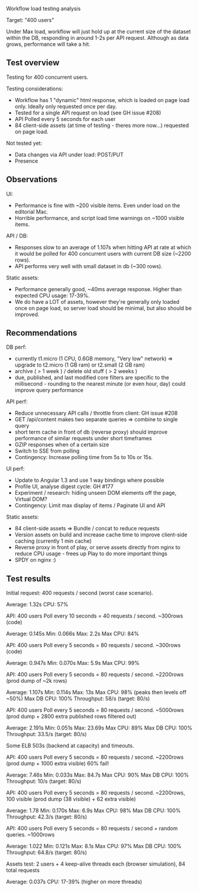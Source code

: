 Workflow load testing analysis

Target: "400 users"

Under Max load, workflow will just hold up at the current size of the dataset within the DB, responding in around 1-2s per API request. Although as data grows, performance will take a hit.


## Test overview

Testing for 400 concurrent users.

Testing considerations:
- Workflow has 1 "dynamic" html response, which is loaded on page load only. Ideally only requested once per day.
- Tested for a single API request on load (see GH issue #208)
- API Polled every 5 seconds for each user
- 84 client-side assets (at time of testing - theres more now...) requested on page load.

Not tested yet:
- Data changes via API under load: POST/PUT
- Presence


## Observations

UI:
- Performance is fine with ~200 visible items. Even under load on the editorial Mac.
- Horrible performance, and script load time warnings on ~1000 visible items.

API / DB:
- Responses slow to an average of 1.107s when hitting API at rate at which it would be polled for 400 concurrent users with current DB size (~2200 rows).
- API performs very well with small dataset in db (~300 rows).

Static assets:
- Performance generally good, ~40ms average response. Higher than expected CPU usage: 17-39%.
- We do have a LOT of assets, however they're generally only loaded once on page load, so server load should be minimal, but also should be improved.


## Recommendations
DB perf:
- currently t1.micro (1 CPU, 0.6GB memory, "Very low" network) => upgrade to t2.micro (1 GB ram) or t2.small (2 GB ram)
- archive ( > 1 week ) / delete old stuff ( > 2 weeks )
- due, published, and last modified core filters are specific to the millisecond - rounding to the nearest minute (or even hour, day) could improve query performance


API perf:
- Reduce unnecessary API calls / throttle from client: GH issue #208
- GET /api/content makes two separate queries => combine to single query
- short term cache in front of db (reverse proxy) should improve performance of similar requests under short timeframes
- GZIP responses when of a certain size
- Switch to SSE from polling
- Contingency: Increase polling time from 5s to 10s or 15s.

UI perf:
- Update to Angular 1.3 and use 1 way bindings where possible
- Profile UI, analyse digest cycle: GH #177
- Experiment / research: hiding unseen DOM elements off the page, Virtual DOM?
- Contingency: Limit max display of items / Paginate UI and API

Static assets:
- 84 client-side assets => Bundle / concat to reduce requests
- Version assets on build and increase cache time to improve client-side caching (currently 1 min cache)
- Reverse proxy in front of play, or serve assets directly from nginx to reduce CPU usage - frees up Play to do more important things
- SPDY on nginx :)


## Test results

Initial request: 400 requests / second (worst case scenario).

Average: 1.32s
CPU: 57%


API: 400 users Poll every 10 seconds = 40 requests / second. ~300rows (code)

Average: 0.145s
Min: 0.066s
Max: 2.2s
Max CPU: 84%


API: 400 users Poll every 5 seconds = 80 requests / second. ~300rows (code)

Average: 0.947s
Min: 0.070s
Max: 5.9s
Max CPU: 99%


API: 400 users Poll every 5 seconds = 80 requests / second. ~2200rows (prod dump of ~2k rows)

Average: 1.107s
Min: 0.114s
Max: 13s
Max CPU: 98% (peaks then levels off ~50%)
Max DB CPU: 100%
Throughput: 58/s (target: 80/s)


API: 400 users Poll every 5 seconds = 80 requests / second. ~5000rows (prod dump + 2800 extra published rows filtered out)

Average: 2.191s
Min: 0.051s
Max: 23.69s
Max CPU: 89%
Max DB CPU: 100%
Throughput: 33.5/s (target: 80/s)

Some ELB 503s (backend at capacity) and timeouts.


API: 400 users Poll every 5 seconds = 80 requests / second. ~2200rows (prod dump + 1000 extra visible)
60% fail!

Average: 7.46s
Min: 0.033s
Max: 84.7s
Max CPU: 90%
Max DB CPU: 100%
Throughput: 10/s (target: 80/s)


API: 400 users Poll every 5 seconds = 80 requests / second. ~2200rows, 100 visible (prod dump (38 visible) + 62 extra visible)

Average: 1.78
Min: 0.170s
Max: 6.9s
Max CPU: 98%
Max DB CPU: 100%
Throughput: 42.3/s (target: 80/s)


API: 400 users Poll every 5 seconds = 80 requests / second + random queries. ~1000rows

Average: 1.022
Min: 0.121s
Max: 8.1s
Max CPU: 97%
Max DB CPU: 100%
Throughput: 64.8/s (target: 80/s)


Assets test: 2 users + 4 keep-alive threads each (browser simulation), 84 total requests

Average: 0.037s
CPU: 17-39% (higher on more threads)
